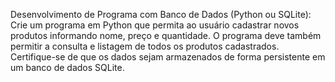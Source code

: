 Desenvolvimento de Programa com Banco de Dados (Python ou SQLite):
Crie um programa em Python que permita ao usuário cadastrar novos produtos informando nome, preço e quantidade. O programa deve também permitir a consulta e listagem de todos os produtos cadastrados. Certifique-se de que os dados sejam armazenados de forma persistente em um banco de dados SQLite.